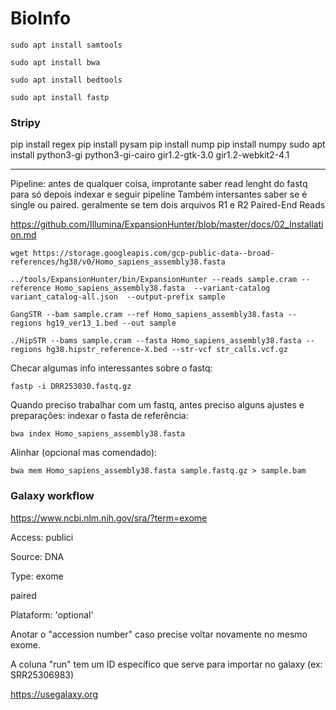 # BioInfo
```
sudo apt install samtools
```

```
sudo apt install bwa
```

```
sudo apt install bedtools
```

```
sudo apt install fastp 
```



### Stripy

pip install regex
pip install pysam
pip install nump
pip install numpy
sudo apt install python3-gi python3-gi-cairo gir1.2-gtk-3.0 gir1.2-webkit2-4.1

--------------------

Pipeline: antes de qualquer coisa, improtante saber read lenght do fastq para só depois indexar e seguir pipeline
Também intersantes saber se é single ou paired. geralmente se tem dois arquivos R1 e R2 Paired-End Reads



https://github.com/Illumina/ExpansionHunter/blob/master/docs/02_Installation.md

```
wget https://storage.googleapis.com/gcp-public-data--broad-references/hg38/v0/Homo_sapiens_assembly38.fasta
```
```
../tools/ExpansionHunter/bin/ExpansionHunter --reads sample.cram --reference Homo_sapiens_assembly38.fasta  --variant-catalog variant_catalog-all.json  --output-prefix sample
```
```
GangSTR --bam sample.cram --ref Homo_sapiens_assembly38.fasta --regions hg19_ver13_1.bed --out sample
```
```
./HipSTR --bams sample.cram --fasta Homo_sapiens_assembly38.fasta --regions hg38.hipstr_reference-X.bed --str-vcf str_calls.vcf.gz
```


Checar algumas info interessantes sobre o fastq:
```
fastp -i DRR253030.fastq.gz
```


Quando preciso trabalhar com um fastq, antes preciso alguns ajustes e preparações:
indexar o fasta de referência:

```
bwa index Homo_sapiens_assembly38.fasta
```


Alinhar (opcional mas comendado):
```
bwa mem Homo_sapiens_assembly38.fasta sample.fastq.gz > sample.bam
```

### Galaxy workflow

https://www.ncbi.nlm.nih.gov/sra/?term=exome

Access: publici

Source: DNA

Type: exome

paired

Plataform: 'optional'

Anotar o "accession number" caso precise voltar novamente no mesmo exome.

A coluna "run" tem um ID específico que serve para importar no galaxy (ex: SRR25306983)

https://usegalaxy.org
